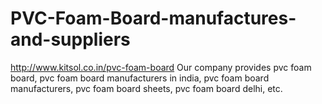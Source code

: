 # PVC-Foam-Board-manufactures-and-suppliers
http://www.kitsol.co.in/pvc-foam-board Our company provides pvc foam board, pvc foam board manufacturers in india, pvc foam board manufacturers, pvc foam board sheets, pvc foam board delhi, etc.
